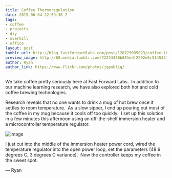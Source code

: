 ```yaml
---
title: Coffee Thermoregulation
date: 2015-06-04 22:59:36 Z
tags:
- coffee
- projects
- diy
- overkill
- office
layout: post
tumblr_url: http://blog.fastforwardlabs.com/post/120729035823/coffee-thermoregulation
preview_image: http://68.media.tumblr.com/72224480b881edf2292e6c5145351411/tumblr_inline_npfzn7D0tB1ts2crc_540.jpg
author: Ryan
author_link: https://www.flickr.com/photos/jqpubliq/
---
```


We take coffee pretty seriously here at Fast Forward Labs.  In addition to our machine learning research, we have also explored both hot and cold coffee brewing technologies.

Research reveals that no one wants to drink a mug of hot brew once it settles to room temperature.  As a slow sipper, I end up pouring out most of the coffee in my mug because it cools off too quickly.  I set up this solution in a few minutes this afternoon using an off-the-shelf immersion heater and a microcontroller temperature regulator.

<img src="http://68.media.tumblr.com/72224480b881edf2292e6c5145351411/tumblr_inline_npfzn7D0tB1ts2crc_540.jpg" alt="image"/>

I just cut into the middle of the immersion heater power cord, wired the temperature regulator into the open power loop, set the parameters (48.9 degrees C, 3 degrees C variance).  Now the controller keeps my coffee in the sweet spot.

<p>— Ryan</p>
